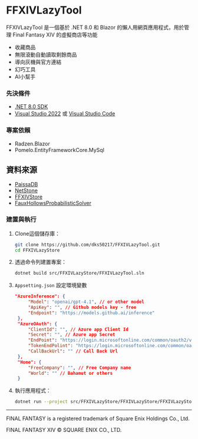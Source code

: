 # FFXIVLazyTool

FFXIVLazyTool 是一個基於 .NET 8.0 和 Blazor 的懶人用網頁應用程式，用於管理 Final Fantasy XIV 的虛擬商店等功能

- 收藏商品
- 無限滾動自動讀取剩餘商品
- 導向灰機與官方連結
- 幻巧工具
- AI小幫手

### 先決條件

- [.NET 8.0 SDK](https://dotnet.microsoft.com/download/dotnet/8.0)
- [Visual Studio 2022](https://visualstudio.microsoft.com/vs/) 或 [Visual Studio Code](https://code.visualstudio.com/)

### 專案依賴
- Radzen.Blazor
- Pomelo.EntityFrameworkCore.MySql

## 資料來源
- [PaissaDB](https://zhu.codes/paissa)
- [NetStone](https://github.com/xivapi/NetStone)
- [FFXIVStore](https://store.finalfantasyxiv.com/ffxivstore/en-us/)
- [FauxHollowsProbabilisticSolver](https://github.com/Sturalke/FauxHollowsProbabilisticSolver)

### 建置與執行

1. Clone這個儲存庫：
    ```sh
    git clone https://github.com/dks50217/FFXIVLazyTool.git
    cd FFXIVLazyStore
    ```

2. 透過命令列建置專案：
    ```sh
    dotnet build src/FFXIVLazyStore/FFXIVLazyTool.sln
    ```

3. `Appsetting.json` 設定環境變數

   ```json
   "AzureInference": {
        "Model": "openai/gpt-4.1", // or other model
        "ApiKey": "", // Github models key - free
        "Endpoint": "https://models.github.ai/inference"
    },
    "AzureOAuth": {
        "ClientId": "", // Azure app Client Id
        "Secret": "", // Azure app Secret
        "EndPoint": "https://login.microsoftonline.com/common/oauth2/v2.0",
        "TokenEndPolint": "https://login.microsoftonline.com/common/oauth2/v2.0/token",
        "CallBackUrl": "" // Call Back Url
    },
    "Home": {
        "FreeCompany": "", // Free Company name
        "World": "" // Bahamut or others
    }
   ```

4. 執行應用程式：
    ```sh
    dotnet run --project src/FFXIVLazyStore/FFXIVLazyStore/FFXIVLazyStore.csproj
    ```

---

FINAL FANTASY is a registered trademark of Square Enix Holdings Co., Ltd.

FINAL FANTASY XIV © SQUARE ENIX CO., LTD.
